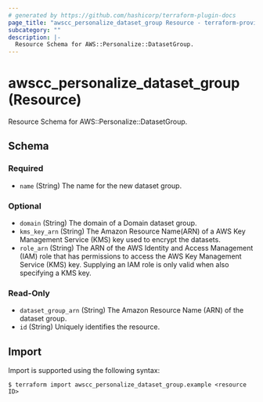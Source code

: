 ```yaml
---
# generated by https://github.com/hashicorp/terraform-plugin-docs
page_title: "awscc_personalize_dataset_group Resource - terraform-provider-awscc"
subcategory: ""
description: |-
  Resource Schema for AWS::Personalize::DatasetGroup.
---
```


# awscc_personalize_dataset_group (Resource)

Resource Schema for AWS::Personalize::DatasetGroup.



<!-- schema generated by tfplugindocs -->
## Schema

### Required

- `name` (String) The name for the new dataset group.

### Optional

- `domain` (String) The domain of a Domain dataset group.
- `kms_key_arn` (String) The Amazon Resource Name(ARN) of a AWS Key Management Service (KMS) key used to encrypt the datasets.
- `role_arn` (String) The ARN of the AWS Identity and Access Management (IAM) role that has permissions to access the AWS Key Management Service (KMS) key. Supplying an IAM role is only valid when also specifying a KMS key.

### Read-Only

- `dataset_group_arn` (String) The Amazon Resource Name (ARN) of the dataset group.
- `id` (String) Uniquely identifies the resource.

## Import

Import is supported using the following syntax:

```shell
$ terraform import awscc_personalize_dataset_group.example <resource ID>
```
